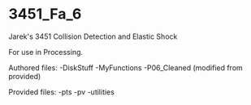 3451_Fa_6
=========

Jarek's 3451 Collision Detection and Elastic Shock

For use in Processing.

Authored files:
-DiskStuff
-MyFunctions
-P06_Cleaned (modified from provided)

Provided files:
-pts
-pv
-utilities
